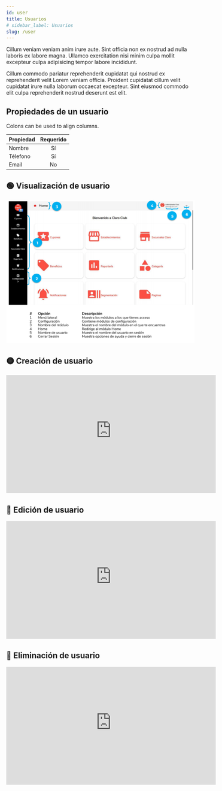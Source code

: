 ```yaml
---
id: user
title: Usuarios
# sidebar_label: Usuarios
slug: /user
---
```


Cillum veniam veniam anim irure aute. Sint officia non ex nostrud ad nulla laboris ex labore magna. Ullamco exercitation nisi minim culpa mollit excepteur culpa adipisicing tempor labore incididunt.

Cillum commodo pariatur reprehenderit cupidatat qui nostrud ex reprehenderit velit Lorem veniam officia. Proident cupidatat cillum velit cupidatat irure nulla laborum occaecat excepteur. Sint eiusmod commodo elit culpa reprehenderit nostrud deserunt est elit.

## Propiedades de un usuario

Colons can be used to align columns.

| Propiedad     | Requerido     |
| ------------- | :-----------: |
| Nombre        | Sí            |
| Télefono      | Sí            |
| Email         | No            |

## 🟢 Visualización de usuario
![img](../static/img/example-read.png)

## 🟡 Creación de usuario
<iframe width="560" height="315" src="https://pentcloud-development-team.s3.amazonaws.com/pentcloud/traze/Pentcloud+Partners.mp4" frameborder="0" allow="accelerometer;  clipboard-write; encrypted-media; gyroscope; picture-in-picture" allowfullscreen="1"></iframe>

## 🔵 Edición de usuario
<iframe width="560" height="315" src="https://pentcloud-development-team.s3.amazonaws.com/pentcloud/traze/Pentcloud+Partners.mp4" frameborder="0" allow="accelerometer;  clipboard-write; encrypted-media; gyroscope; picture-in-picture" allowfullscreen="1"></iframe>

## 🔴 Eliminación de usuario
<iframe width="560" height="315" src="https://pentcloud-development-team.s3.amazonaws.com/pentcloud/traze/Pentcloud+Partners.mp4" frameborder="0" allow="accelerometer;  clipboard-write; encrypted-media; gyroscope; picture-in-picture" allowfullscreen="1"></iframe>
